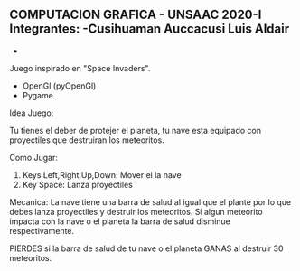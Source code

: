 COMPUTACION GRAFICA - UNSAAC
2020-I
Integrantes:
-Cusihuaman Auccacusi Luis Aldair
-
-
Juego inspirado en "Space Invaders".

- OpenGl (pyOpenGl)
- Pygame

Idea Juego:

Tu tienes el deber de protejer el planeta, tu nave esta equipado con proyectiles
que destruiran los meteoritos.


Como Jugar:
1) Keys Left,Right,Up,Down: Mover el la nave
2) Key Space: Lanza proyectiles

Mecanica:
La nave tiene una barra de salud al igual que el plante por lo que debes lanza proyectiles 
y destruir los meteoritos.
Si algun meteorito impacta con la nave o el planeta la barra de salud disminue respectivamente.

PIERDES si la barra de salud de tu nave o el planeta 
GANAS al destruir 30 meteoritos.

